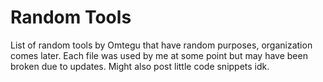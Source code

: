 # Random Tools
List of random tools by Omtegu that have random purposes, organization comes later.
Each file was used by me at some point but may have been broken due to updates.
Might also post little code snippets idk.
